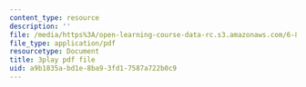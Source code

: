 ```yaml
---
content_type: resource
description: ''
file: /media/https%3A/open-learning-course-data-rc.s3.amazonaws.com/6-890-algorithmic-lower-bounds-fun-with-hardness-proofs-fall-2014/a9b1835abd1e8ba93fd17587a722b0c9_7d73E1DiH0w.pdf
file_type: application/pdf
resourcetype: Document
title: 3play pdf file
uid: a9b1835a-bd1e-8ba9-3fd1-7587a722b0c9
---
```

